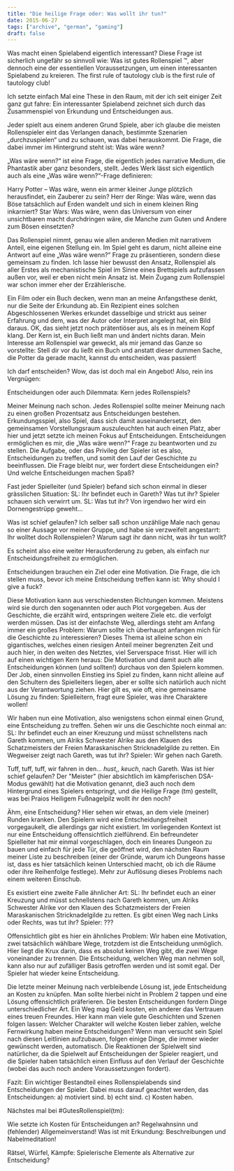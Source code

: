 ```yaml
---
title: "Die heilige Frage oder: Was wollt ihr tun?"
date: 2015-06-27
tags: ["archive", "german", "gaming"]
draft: false
---
```


Was macht einen Spielabend eigentlich interessant? Diese Frage ist sicherlich ungefähr so sinnvoll wie: Was ist gutes Rollenspiel ™, aber dennoch eine der essentiellen Voraussetzungen, um einen interessanten Spielabend zu kreieren. The first rule of tautology club is the first rule of tautology club!

Ich setzte einfach Mal eine These in den Raum, mit der ich seit einiger Zeit ganz gut fahre:
Ein interessanter Spielabend zeichnet sich durch das Zusammenspiel von Erkundung und Entscheidungen aus.

Jeder spielt aus einem anderen Grund Spiele, aber ich glaube die meisten Rollenspieler eint das Verlangen danach, bestimmte Szenarien „durchzuspielen“ und zu schauen, was dabei herauskommt. Die Frage, die dabei immer im Hintergrund steht ist: Was wäre wenn?

„Was wäre wenn?“ ist eine Frage, die eigentlich jedes narrative Medium, die Phantastik aber ganz besonders, stellt. Jedes Werk lässt sich eigentlich auch als eine „Was wäre wenn?“-Frage definieren:

Harry Potter – Was wäre, wenn ein armer kleiner Junge plötzlich herausfindet, ein Zauberer zu sein?
Herr der Ringe: Was wäre, wenn das Böse tatsächlich auf Erden wandelt und sich in einem kleinen Ring inkarniert?
Star Wars: Was wäre, wenn das Universum von einer unsichtbaren macht durchdringen wäre, die Manche zum Guten und Andere zum Bösen einsetzten?

Das Rollenspiel nimmt, genau wie allen anderen Medien mit narrativem Anteil, eine eigenen Stellung ein. Im Spiel geht es darum, nicht alleine eine Antwort auf eine „Was wäre wenn?“ Frage zu präsentieren, sondern diese gemeinsam zu finden. Ich lasse hier bewusst den Ansatz, Rollenspiel als aller Erstes als mechanistische Spiel im Sinne eines Brettspiels aufzufassen außen vor, weil er eben nicht mein Ansatz ist. Mein Zugang zum Rollenspiel war schon immer eher der Erzählerische.

Ein Film oder ein Buch decken, wenn man an meine Anfangsthese denkt, nur die Seite der Erkundung ab. Ein Rezipient eines solchen Abgeschlossenen Werkes erkundet dasselbige und strickt aus seiner Erfahrung und dem, was der Autor oder Interpret angelegt hat, ein Bild daraus. OK, das sieht jetzt noch prätentiöser aus, als es in meinem Kopf klang. Der Kern ist, ein Buch ließt man und ändert nichts daran. Mein Interesse am Rollenspiel war geweckt, als mir jemand das Ganze so vorstellte:
Stell dir vor du ließt ein Buch und anstatt dieser dummen Sache, die Potter da gerade macht, kannst du entscheiden, was passiert!

Ich darf entscheiden? Wow, das ist doch mal ein Angebot! Also, rein ins Vergnügen:

Entscheidungen oder auch Dilemmata: Kern jedes Rollenspiels?

Meiner Meinung nach schon. Jedes Rollenspiel sollte meiner Meinung nach zu einen großen Prozentsatz aus Entscheidungen bestehen. Erkundungsspiel, also Spiel, dass sich damit auseinandersetzt, den gemeinsamen Vorstellungsraum auszuleuchten hat auch einen Platz, aber hier und jetzt setzte ich meinen Fokus auf Entscheidungen. Entscheidungen ermöglichen es mir, die „Was wäre wenn?“ Frage zu beantworten und zu stellen. Die Aufgabe, oder das Privileg der Spieler ist es also, Entscheidungen zu treffen, und somit den Lauf der Geschichte zu beeinflussen.
Die Frage bleibt nur, wer fordert diese Entscheidungen ein? Und welche Entscheidungen machen Spaß?

Fast jeder Spielleiter (und Spieler) befand sich schon einmal in dieser grässlichen Situation:
SL: Ihr befindet euch in Gareth? Was tut ihr?
Spieler schauen sich verwirrt um.
SL: Was tut ihr?
Von irgendwo her wird ein Dornengestrüpp geweht...

Was ist schief gelaufen? Ich selber saß schon unzählige Male nach genau so einer Aussage vor meiner Gruppe, und habe sie verzweifelt angestarrt: Ihr wolltet doch Rollenspielen? Warum sagt ihr dann nicht, was ihr tun wollt?

Es scheint also eine weiter Herausforderung zu geben, als einfach nur Entscheidungsfreiheit zu ermöglichen.

Entscheidungen brauchen ein Ziel oder eine Motivation. Die Frage, die ich stellen muss, bevor ich meine Entscheidung treffen kann ist: Why should I give a fuck?

Diese Motivation kann aus verschiedensten Richtungen kommen. Meistens wird sie durch den sogenannten oder auch Plot vorgegeben. Aus der Geschichte, die erzählt wird, entspringen weitere Ziele etc. die verfolgt werden müssen. Das ist der einfachste Weg, allerdings steht am Anfang immer ein großes Problem: Warum sollte ich überhaupt anfangen mich für die Geschichte zu interessieren? Dieses Thema ist alleine schon ein gigantisches, welches einen riesigen Anteil meiner begrenzten Zeit und auch hier, in den weiten des Netztes, viel Serverspace frisst. Hier will ich auf einen wichtigen Kern heraus:
Die Motivation und damit auch alle Entscheidungen können (und sollten!) durchaus von den Spielern kommen. Der Job, einen sinnvollen Einstieg ins Spiel zu finden, kann nicht alleine auf den Schultern des Spielleiters liegen, aber er sollte sich natürlich auch nicht aus der Verantwortung ziehen. Hier gilt es, wie oft, eine gemeinsame Lösung zu finden: Spielleitern, fragt eure Spieler, was ihre Charaktere wollen!

Wir haben nun eine Motivation, also wenigstens schon einmal einen Grund, eine Entscheidung zu treffen. Sehen wir uns die Geschichte noch einmal an:
SL: Ihr befindet euch an einer Kreuzung und müsst schnellstens nach Gareth kommen, um Alriks Schwester Alrike aus den Klauen des Schatzmeisters der Freien Maraskanischen Stricknadelgilde zu retten. Ein Wegweiser zeigt nach Gareth, was tut ihr?
Spieler: Wir gehen nach Gareth.

Tuff, tuff, tuff, wir fahren in den... *hust,, keuch*, nach Gareth. Was ist hier schief gelaufen? Der "Meister" (hier absichtlich im kämpferischen DSA-Modus gewählt) hat die Motivation genannt, die3 auch noch dem Hintergrund eines Spielers entspringt, und die Heilige Frage (tm) gestellt, was bei Praios Heiligem Fußnagelpilz wollt ihr den noch?

Ähm, eine Entscheidung? Hier sehen wir etwas, an dem viele (meiner) Runden kranken. Den Spielern wird eine Entscheidungsfreiheit vorgegaukelt, die allerdings gar nicht existiert. Im vorliegenden Kontext ist nur eine Entscheidung offensichtlich zielführend. Ein befreundeter Spielleiter hat mir einmal vorgeschlagen, doch ein lineares Dungeon zu bauen und einfach für jede Tür, die geöffnet wird, den nächsten Raum meiner Liste zu beschreiben (einer der Gründe, warum ich Dungeons hasse ist, dass es hier tatsächlich keinen Unterschied macht, ob ich die Räume oder ihre Reihenfolge festlege). Mehr zur Auflösung dieses Problems nach einem weiteren Einschub.

Es existiert eine zweite Falle ähnlicher Art:
SL: Ihr befindet euch an einer Kreuzung und müsst schnellstens nach Gareth kommen, um Alriks Schwester Alrike vor den Klauen des Schatzmeisters der Freien Maraskanischen Stricknadelgilde zu retten. Es gibt einen Weg nach Links oder Rechts, was tut ihr?
Spieler: ???

Offensichtlich gibt es hier ein ähnliches Problem: Wir haben eine Motivation, zwei tatsächlich wählbare Wege, trotzdem ist die Entscheidung unmöglich. Hier liegt die Krux darin, dass es absolut keinen Weg gibt, die zwei Wege voneinander zu trennen. Die Entscheidung, welchen Weg man nehmen soll, kann also nur auf zufälliger Basis getroffen werden und ist somit egal. Der Spieler hat wieder keine Entscheidung.

Die letzte meiner Meinung nach verbleibende Lösung ist, jede Entscheidung an Kosten zu knüpfen. Man sollte hierbei nicht in Problem 2 tappen und eine Lösung offensichtlich präferieren. Die besten Entscheidungen fordern Dinge unterschiedlicher Art. Ein Weg mag Geld kosten, ein anderer das Vertrauen eines treuen Freundes. Hier kann man viele gute Geschichten und Szenen folgen lassen: Welcher Charakter will welche Kosten lieber zahlen, welche Fernwirkung haben meine Entscheidungen? Wenn man versucht sein Spiel nach diesen Leitlinien aufzubauen, folgen einige Dinge, die immer wieder gewünscht werden, automatisch. Die Reaktionen der Spielwelt sind natürlicher, da die Spielwelt auf Entscheidungen der Spieler reagiert, und die Spieler haben tatsächlich einen Einfluss auf den Verlauf der Geschichte (wobei das auch noch andere Voraussetzungen fordert).

Fazit:
Ein wichtiger Bestandteil eines Rollenspielabends sind Entscheidungen der Spieler. Dabei muss darauf geachtet werden, das Entscheidungen:
a) motiviert sind.
b) echt sind.
c) Kosten haben.

Nächstes mal bei #GutesRollenspiel(tm):

Wie setzte ich Kosten für Entscheidungen an? Regelwahnsinn und (fehlender) Allgemeinverstand!
Was ist mit Erkundung: Beschreibungen und Nabelmeditation!

Rätsel, Würfel, Kämpfe: Spielerische Elemente als Alternative zur Entscheidung?
